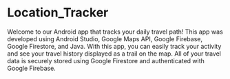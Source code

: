# Location_Tracker
Welcome to our Android app that tracks your daily travel path! This app was developed using Android Studio, Google Maps API, Google Firebase, Google Firestore, and Java. With this app, you can easily track your activity and see your travel history displayed as a trail on the map. All of your travel data is securely stored using Google Firestore and authenticated with Google Firebase.
